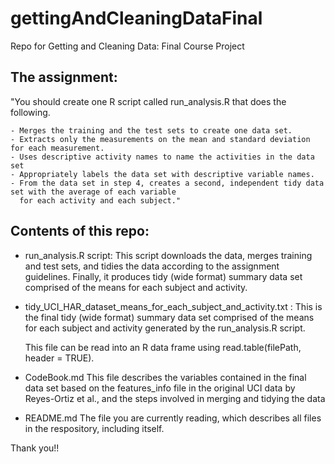 # gettingAndCleaningDataFinal
Repo for Getting and Cleaning Data: Final Course Project

## The assignment:

"You should create one R script called run_analysis.R that does the following.

    - Merges the training and the test sets to create one data set.
    - Extracts only the measurements on the mean and standard deviation for each measurement.
    - Uses descriptive activity names to name the activities in the data set
    - Appropriately labels the data set with descriptive variable names.
    - From the data set in step 4, creates a second, independent tidy data set with the average of each variable
      for each activity and each subject."

## Contents of this repo:

 - run_analysis.R script: 
      This script downloads the data, merges training and test sets, and tidies the data according to the 
      assignment guidelines. Finally, it produces tidy (wide format) summary data set comprised of the means
      for each subject and activity.
      
 - tidy_UCI_HAR_dataset_means_for_each_subject_and_activity.txt :
      This is the final tidy (wide format) summary data set comprised of the means for each subject and activity
      generated by the run_analysis.R script.
      
      This file can be read into an R data frame using read.table(filePath, header = TRUE).
      
 - CodeBook.md
      This file describes the variables contained in the final data set based on the features_info file in the
      original UCI data by Reyes-Ortiz et al., and the steps involved in merging and tidying the data
      
 - README.md
      The file you are currently reading, which describes all files in the respository, including itself.
      


Thank you!!

 
